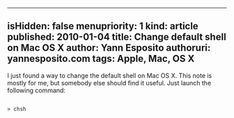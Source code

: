 -----
isHidden:       false
menupriority:   1
kind:           article
published: 2010-01-04
title: Change default shell on Mac OS X
author: Yann Esposito
authoruri: yannesposito.com
tags:  Apple, Mac, OS X
-----

I just found a way to change the default shell on Mac OS X. This note is mostly for me, but somebody else should find it useful. Just launch the following command: 

<div><code class="zsh">
> chsh
</code></div>
